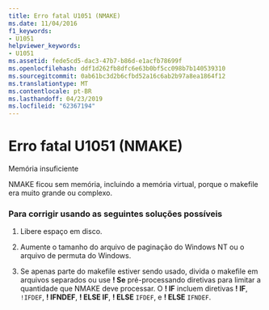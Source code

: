 ```yaml
---
title: Erro fatal U1051 (NMAKE)
ms.date: 11/04/2016
f1_keywords:
- U1051
helpviewer_keywords:
- U1051
ms.assetid: fede5cd5-dac3-47b7-b86d-e1acfb78699f
ms.openlocfilehash: ddf1d262fb8dfc6e63b0bf5cc098b7b140539310
ms.sourcegitcommit: 0ab61bc3d2b6cfbd52a16c6ab2b97a8ea1864f12
ms.translationtype: MT
ms.contentlocale: pt-BR
ms.lasthandoff: 04/23/2019
ms.locfileid: "62367194"
---
```

# <a name="nmake-fatal-error-u1051"></a>Erro fatal U1051 (NMAKE)

Memória insuficiente

NMAKE ficou sem memória, incluindo a memória virtual, porque o makefile era muito grande ou complexo.

### <a name="to-fix-by-using-the-following-possible-solutions"></a>Para corrigir usando as seguintes soluções possíveis

1. Libere espaço em disco.

1. Aumente o tamanho do arquivo de paginação do Windows NT ou o arquivo de permuta do Windows.

1. Se apenas parte do makefile estiver sendo usado, divida o makefile em arquivos separados ou use **! Se** pré-processando diretivas para limitar a quantidade que NMAKE deve processar. O **! IF** incluem diretivas **! IF**, `!IFDEF`, **! IFNDEF**, **! ELSE IF**, **! ELSE** `IFDEF`, e **! ELSE** `IFNDEF`.